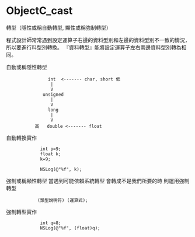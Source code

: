 # ObjectC_cast
轉型（隱性或稱自動轉型, 顯性或稱強制轉型）

程式設計師常常遇到設定運算子右邊的資料型別和左邊的資料型別不一致的情況，所以要進行料型別轉換。
『資料轉型』能將設定運算子左右兩邊資料型別轉為相同。

自動或稱隱性轉型

                    int  <------- char, short 低
                     |
                     V
                  unsigned
                     |
                     V
                    long
                     |
                     V
               高   double <------- float  
                     
 自動轉換實作
 
                 int p=9;
                 float k;
                 k=9;
                 
                 NSLog(@"%f", k);
 
 
 強制或稱顯性轉型
 當遇到可能依賴系統轉型
 會轉成不是我們所要的時
 則運用強制轉型
 
                (類型說明符) (運算式);
                
 強制轉型實作
 
                 int q=8;
                 NSLog(@"%f", (float)q);
                
 






